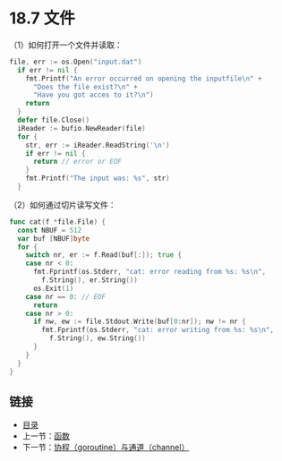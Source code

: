 # 18.7 文件

（1）如何打开一个文件并读取：
 
```go    
file, err := os.Open("input.dat")
  if err != nil {
    fmt.Printf("An error occurred on opening the inputfile\n" +
      "Does the file exist?\n" +
      "Have you got acces to it?\n")
    return
  }
  defer file.Close()
  iReader := bufio.NewReader(file)
  for {
    str, err := iReader.ReadString('\n')
    if err != nil {
      return // error or EOF
    }
    fmt.Printf("The input was: %s", str)
  }
```

（2）如何通过切片读写文件：
    
```go
func cat(f *file.File) {
  const NBUF = 512
  var buf [NBUF]byte
  for {
    switch nr, er := f.Read(buf[:]); true {
    case nr < 0:
      fmt.Fprintf(os.Stderr, "cat: error reading from %s: %s\n",
        f.String(), er.String())
      os.Exit(1)
    case nr == 0: // EOF
      return
    case nr > 0:
      if nw, ew := file.Stdout.Write(buf[0:nr]); nw != nr {
        fmt.Fprintf(os.Stderr, "cat: error writing from %s: %s\n",
          f.String(), ew.String())
      }
    }
  }
}
```

## 链接

- [目录](go入门教程-目录.md)
- 上一节：[函数](18.6.md)
- 下一节：[协程（goroutine）与通道（channel）](18.8.md)